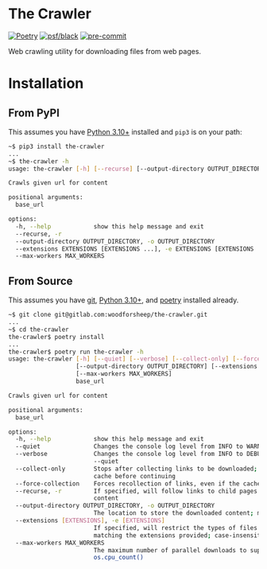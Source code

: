 # The Crawler
[![Poetry](https://img.shields.io/endpoint?url=https://python-poetry.org/badge/v0.json)](https://python-poetry.org/) [![psf/black](https://img.shields.io/badge/code%20style-black-000000.svg)](https://github.com/psf/black) [![pre-commit](https://img.shields.io/badge/pre--commit-enabled-brightgreen?logo=pre-commit&logoColor=white)](https://github.com/pre-commit/pre-commit)

Web crawling utility for downloading files from web pages.

# Installation

## From PyPI

This assumes you have [Python 3.10+](https://www.python.org/downloads/) installed and `pip3` is on
your path:

```bash
~$ pip3 install the-crawler
...
~$ the-crawler -h
usage: the-crawler [-h] [--recurse] [--output-directory OUTPUT_DIRECTORY] [--extensions EXTENSIONS [EXTENSIONS ...]] [--max-workers MAX_WORKERS] base_url

Crawls given url for content

positional arguments:
  base_url

options:
  -h, --help            show this help message and exit
  --recurse, -r
  --output-directory OUTPUT_DIRECTORY, -o OUTPUT_DIRECTORY
  --extensions EXTENSIONS [EXTENSIONS ...], -e EXTENSIONS [EXTENSIONS ...]
  --max-workers MAX_WORKERS
```

## From Source

This assumes you have [git](https://git-scm.com/book/en/v2/Getting-Started-Installing-Git), [Python
3.10+](https://www.python.org/downloads/), and
[poetry](https://python-poetry.org/docs/#osx--linux--bashonwindows-install-instructions) installed
already.

```bash
~$ git clone git@gitlab.com:woodforsheep/the-crawler.git
...
~$ cd the-crawler
the-crawler$ poetry install
...
the-crawler$ poetry run the-crawler -h
usage: the-crawler [-h] [--quiet] [--verbose] [--collect-only] [--force-collection] [--recurse]
                   [--output-directory OUTPUT_DIRECTORY] [--extensions [EXTENSIONS]]
                   [--max-workers MAX_WORKERS]
                   base_url

Crawls given url for content

positional arguments:
  base_url

options:
  -h, --help            show this help message and exit
  --quiet               Changes the console log level from INFO to WARNING; defers to --verbose
  --verbose             Changes the console log level from INFO to DEBUG; takes precedence over
                        --quiet
  --collect-only        Stops after collecting links to be downloaded; useful for checking the
                        cache before continuing
  --force-collection    Forces recollection of links, even if the cache file is present
  --recurse, -r         If specified, will follow links to child pages and search them for
                        content
  --output-directory OUTPUT_DIRECTORY, -o OUTPUT_DIRECTORY
                        The location to store the downloaded content; must already exist
  --extensions [EXTENSIONS], -e [EXTENSIONS]
                        If specified, will restrict the types of files downloaded to those
                        matching the extensions provided; case-insensitive
  --max-workers MAX_WORKERS
                        The maximum number of parallel downloads to support; defaults to
                        os.cpu_count()
```
